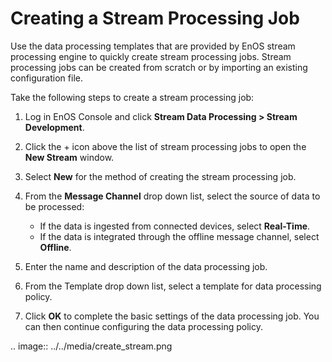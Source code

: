 # Creating a Stream Processing Job

Use the data processing templates that are provided by EnOS stream processing engine to quickly create stream processing jobs. Stream processing jobs can be created from scratch or by importing an existing configuration file.

Take the following steps to create a stream processing job:

1. Log in EnOS Console and click **Stream Data Processing > Stream Development**.

2. Click the + icon above the list of stream processing jobs to open the **New Stream** window.

3. Select **New** for the method of creating the stream processing job.

4. From the **Message Channel** drop down list, select the source of data to be processed:

   - If the data is ingested from connected devices, select **Real-Time**.
   - If the data is integrated through the offline message channel, select **Offline**.

5. Enter the name and description of the data processing job.

6. From the Template drop down list, select a template for
data processing policy.

7. Click **OK** to complete the basic settings of the data processing job. You can then continue configuring the data processing policy.

.. image:: ../../media/create_stream.png

<!--end-->
